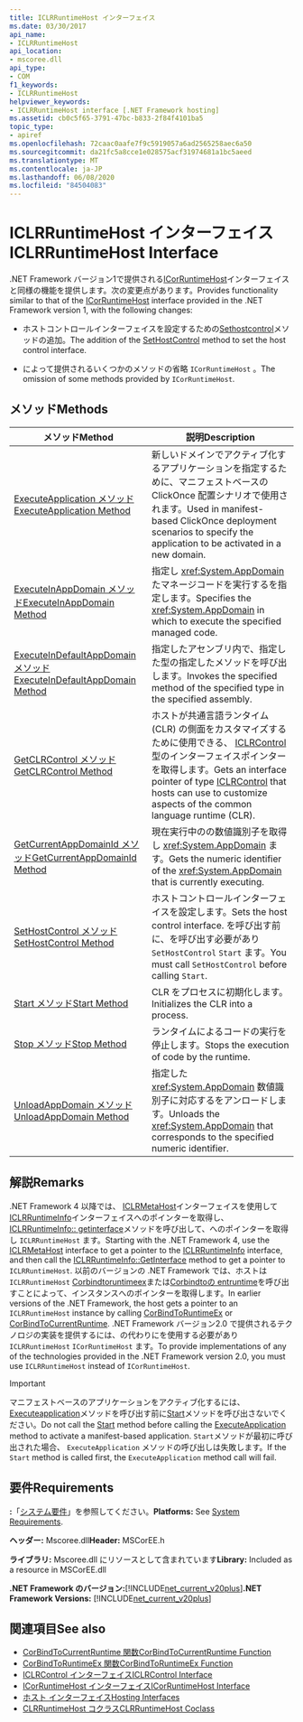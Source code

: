 ```yaml
---
title: ICLRRuntimeHost インターフェイス
ms.date: 03/30/2017
api_name:
- ICLRRuntimeHost
api_location:
- mscoree.dll
api_type:
- COM
f1_keywords:
- ICLRRuntimeHost
helpviewer_keywords:
- ICLRRuntimeHost interface [.NET Framework hosting]
ms.assetid: cb0c5f65-3791-47bc-b833-2f84f4101ba5
topic_type:
- apiref
ms.openlocfilehash: 72caac0aafe7f9c5919057a6ad2565258aec6a50
ms.sourcegitcommit: da21fc5a8cce1e028575acf31974681a1bc5aeed
ms.translationtype: MT
ms.contentlocale: ja-JP
ms.lasthandoff: 06/08/2020
ms.locfileid: "84504083"
---
```

# <a name="iclrruntimehost-interface"></a><span data-ttu-id="e6474-102">ICLRRuntimeHost インターフェイス</span><span class="sxs-lookup"><span data-stu-id="e6474-102">ICLRRuntimeHost Interface</span></span>
<span data-ttu-id="e6474-103">.NET Framework バージョン1で提供される[ICorRuntimeHost](icorruntimehost-interface.md)インターフェイスと同様の機能を提供します。次の変更点があります。</span><span class="sxs-lookup"><span data-stu-id="e6474-103">Provides functionality similar to that of the [ICorRuntimeHost](icorruntimehost-interface.md) interface provided in the .NET Framework version 1, with the following changes:</span></span>  
  
- <span data-ttu-id="e6474-104">ホストコントロールインターフェイスを設定するための[Sethostcontrol](iclrruntimehost-sethostcontrol-method.md)メソッドの追加。</span><span class="sxs-lookup"><span data-stu-id="e6474-104">The addition of the [SetHostControl](iclrruntimehost-sethostcontrol-method.md) method to set the host control interface.</span></span>  
  
- <span data-ttu-id="e6474-105">によって提供されるいくつかのメソッドの省略 `ICorRuntimeHost` 。</span><span class="sxs-lookup"><span data-stu-id="e6474-105">The omission of some methods provided by `ICorRuntimeHost`.</span></span>  
  
## <a name="methods"></a><span data-ttu-id="e6474-106">メソッド</span><span class="sxs-lookup"><span data-stu-id="e6474-106">Methods</span></span>  
  
|<span data-ttu-id="e6474-107">メソッド</span><span class="sxs-lookup"><span data-stu-id="e6474-107">Method</span></span>|<span data-ttu-id="e6474-108">説明</span><span class="sxs-lookup"><span data-stu-id="e6474-108">Description</span></span>|  
|------------|-----------------|  
|[<span data-ttu-id="e6474-109">ExecuteApplication メソッド</span><span class="sxs-lookup"><span data-stu-id="e6474-109">ExecuteApplication Method</span></span>](iclrruntimehost-executeapplication-method.md)|<span data-ttu-id="e6474-110">新しいドメインでアクティブ化するアプリケーションを指定するために、マニフェストベースの ClickOnce 配置シナリオで使用されます。</span><span class="sxs-lookup"><span data-stu-id="e6474-110">Used in manifest-based ClickOnce deployment scenarios to specify the application to be activated in a new domain.</span></span>|  
|[<span data-ttu-id="e6474-111">ExecuteInAppDomain メソッド</span><span class="sxs-lookup"><span data-stu-id="e6474-111">ExecuteInAppDomain Method</span></span>](iclrruntimehost-executeinappdomain-method.md)|<span data-ttu-id="e6474-112">指定し <xref:System.AppDomain> たマネージコードを実行するを指定します。</span><span class="sxs-lookup"><span data-stu-id="e6474-112">Specifies the <xref:System.AppDomain> in which to execute the specified managed code.</span></span>|  
|[<span data-ttu-id="e6474-113">ExecuteInDefaultAppDomain メソッド</span><span class="sxs-lookup"><span data-stu-id="e6474-113">ExecuteInDefaultAppDomain Method</span></span>](iclrruntimehost-executeindefaultappdomain-method.md)|<span data-ttu-id="e6474-114">指定したアセンブリ内で、指定した型の指定したメソッドを呼び出します。</span><span class="sxs-lookup"><span data-stu-id="e6474-114">Invokes the specified method of the specified type in the specified assembly.</span></span>|  
|[<span data-ttu-id="e6474-115">GetCLRControl メソッド</span><span class="sxs-lookup"><span data-stu-id="e6474-115">GetCLRControl Method</span></span>](iclrruntimehost-getclrcontrol-method.md)|<span data-ttu-id="e6474-116">ホストが共通言語ランタイム (CLR) の側面をカスタマイズするために使用できる、 [ICLRControl](iclrcontrol-interface.md)型のインターフェイスポインターを取得します。</span><span class="sxs-lookup"><span data-stu-id="e6474-116">Gets an interface pointer of type [ICLRControl](iclrcontrol-interface.md) that hosts can use to customize aspects of the common language runtime (CLR).</span></span>|  
|[<span data-ttu-id="e6474-117">GetCurrentAppDomainId メソッド</span><span class="sxs-lookup"><span data-stu-id="e6474-117">GetCurrentAppDomainId Method</span></span>](iclrruntimehost-getcurrentappdomainid-method.md)|<span data-ttu-id="e6474-118">現在実行中のの数値識別子を取得し <xref:System.AppDomain> ます。</span><span class="sxs-lookup"><span data-stu-id="e6474-118">Gets the numeric identifier of the <xref:System.AppDomain> that is currently executing.</span></span>|  
|[<span data-ttu-id="e6474-119">SetHostControl メソッド</span><span class="sxs-lookup"><span data-stu-id="e6474-119">SetHostControl Method</span></span>](iclrruntimehost-sethostcontrol-method.md)|<span data-ttu-id="e6474-120">ホストコントロールインターフェイスを設定します。</span><span class="sxs-lookup"><span data-stu-id="e6474-120">Sets the host control interface.</span></span> <span data-ttu-id="e6474-121">を呼び出す前に、を呼び出す必要があり `SetHostControl` `Start` ます。</span><span class="sxs-lookup"><span data-stu-id="e6474-121">You must call `SetHostControl` before calling `Start`.</span></span>|  
|[<span data-ttu-id="e6474-122">Start メソッド</span><span class="sxs-lookup"><span data-stu-id="e6474-122">Start Method</span></span>](iclrruntimehost-start-method.md)|<span data-ttu-id="e6474-123">CLR をプロセスに初期化します。</span><span class="sxs-lookup"><span data-stu-id="e6474-123">Initializes the CLR into a process.</span></span>|  
|[<span data-ttu-id="e6474-124">Stop メソッド</span><span class="sxs-lookup"><span data-stu-id="e6474-124">Stop Method</span></span>](iclrruntimehost-stop-method.md)|<span data-ttu-id="e6474-125">ランタイムによるコードの実行を停止します。</span><span class="sxs-lookup"><span data-stu-id="e6474-125">Stops the execution of code by the runtime.</span></span>|  
|[<span data-ttu-id="e6474-126">UnloadAppDomain メソッド</span><span class="sxs-lookup"><span data-stu-id="e6474-126">UnloadAppDomain Method</span></span>](iclrruntimehost-unloadappdomain-method.md)|<span data-ttu-id="e6474-127">指定した <xref:System.AppDomain> 数値識別子に対応するをアンロードします。</span><span class="sxs-lookup"><span data-stu-id="e6474-127">Unloads the <xref:System.AppDomain> that corresponds to the specified numeric identifier.</span></span>|  
  
## <a name="remarks"></a><span data-ttu-id="e6474-128">解説</span><span class="sxs-lookup"><span data-stu-id="e6474-128">Remarks</span></span>  
 <span data-ttu-id="e6474-129">.NET Framework 4 以降では、 [ICLRMetaHost](iclrmetahost-interface.md)インターフェイスを使用して[ICLRRuntimeInfo](iclrruntimeinfo-interface.md)インターフェイスへのポインターを取得し、 [ICLRRuntimeInfo:: getinterface](iclrruntimeinfo-getinterface-method.md)メソッドを呼び出して、へのポインターを取得し `ICLRRuntimeHost` ます。</span><span class="sxs-lookup"><span data-stu-id="e6474-129">Starting with the .NET Framework 4, use the [ICLRMetaHost](iclrmetahost-interface.md) interface to get a pointer to the [ICLRRuntimeInfo](iclrruntimeinfo-interface.md) interface, and then call the [ICLRRuntimeInfo::GetInterface](iclrruntimeinfo-getinterface-method.md) method to get a pointer to `ICLRRuntimeHost`.</span></span> <span data-ttu-id="e6474-130">以前のバージョンの .NET Framework では、ホストは `ICLRRuntimeHost` [Corbindtoruntimeex](corbindtoruntimeex-function.md)または[Corbindtoの entruntime](corbindtocurrentruntime-function.md)を呼び出すことによって、インスタンスへのポインターを取得します。</span><span class="sxs-lookup"><span data-stu-id="e6474-130">In earlier versions of the .NET Framework, the host gets a pointer to an `ICLRRuntimeHost` instance by calling [CorBindToRuntimeEx](corbindtoruntimeex-function.md) or [CorBindToCurrentRuntime](corbindtocurrentruntime-function.md).</span></span> <span data-ttu-id="e6474-131">.NET Framework バージョン2.0 で提供されるテクノロジの実装を提供するには、の代わりにを使用する必要があり `ICLRRuntimeHost` `ICorRuntimeHost` ます。</span><span class="sxs-lookup"><span data-stu-id="e6474-131">To provide implementations of any of the technologies provided in the .NET Framework version 2.0, you must use `ICLRRuntimeHost` instead of `ICorRuntimeHost`.</span></span>  
  
> [!IMPORTANT]
> <span data-ttu-id="e6474-132">マニフェストベースのアプリケーションをアクティブ化するには、 [Executeapplication](iclrruntimehost-executeapplication-method.md)メソッドを呼び出す前に[Start](iclrruntimehost-start-method.md)メソッドを呼び出さないでください。</span><span class="sxs-lookup"><span data-stu-id="e6474-132">Do not call the [Start](iclrruntimehost-start-method.md) method before calling the [ExecuteApplication](iclrruntimehost-executeapplication-method.md) method to activate a manifest-based application.</span></span> <span data-ttu-id="e6474-133">`Start`メソッドが最初に呼び出された場合、 `ExecuteApplication` メソッドの呼び出しは失敗します。</span><span class="sxs-lookup"><span data-stu-id="e6474-133">If the `Start` method is called first, the `ExecuteApplication` method call will fail.</span></span>  
  
## <a name="requirements"></a><span data-ttu-id="e6474-134">要件</span><span class="sxs-lookup"><span data-stu-id="e6474-134">Requirements</span></span>  
 <span data-ttu-id="e6474-135">**:**「[システム要件](../../get-started/system-requirements.md)」を参照してください。</span><span class="sxs-lookup"><span data-stu-id="e6474-135">**Platforms:** See [System Requirements](../../get-started/system-requirements.md).</span></span>  
  
 <span data-ttu-id="e6474-136">**ヘッダー:** Mscoree.dll</span><span class="sxs-lookup"><span data-stu-id="e6474-136">**Header:** MSCorEE.h</span></span>  
  
 <span data-ttu-id="e6474-137">**ライブラリ:** Mscoree.dll にリソースとして含まれています</span><span class="sxs-lookup"><span data-stu-id="e6474-137">**Library:** Included as a resource in MSCorEE.dll</span></span>  
  
 <span data-ttu-id="e6474-138">**.NET Framework のバージョン:**[!INCLUDE[net_current_v20plus](../../../../includes/net-current-v20plus-md.md)]</span><span class="sxs-lookup"><span data-stu-id="e6474-138">**.NET Framework Versions:** [!INCLUDE[net_current_v20plus](../../../../includes/net-current-v20plus-md.md)]</span></span>  
  
## <a name="see-also"></a><span data-ttu-id="e6474-139">関連項目</span><span class="sxs-lookup"><span data-stu-id="e6474-139">See also</span></span>

- [<span data-ttu-id="e6474-140">CorBindToCurrentRuntime 関数</span><span class="sxs-lookup"><span data-stu-id="e6474-140">CorBindToCurrentRuntime Function</span></span>](corbindtocurrentruntime-function.md)
- [<span data-ttu-id="e6474-141">CorBindToRuntimeEx 関数</span><span class="sxs-lookup"><span data-stu-id="e6474-141">CorBindToRuntimeEx Function</span></span>](corbindtoruntimeex-function.md)
- [<span data-ttu-id="e6474-142">ICLRControl インターフェイス</span><span class="sxs-lookup"><span data-stu-id="e6474-142">ICLRControl Interface</span></span>](iclrcontrol-interface.md)
- [<span data-ttu-id="e6474-143">ICorRuntimeHost インターフェイス</span><span class="sxs-lookup"><span data-stu-id="e6474-143">ICorRuntimeHost Interface</span></span>](icorruntimehost-interface.md)
- [<span data-ttu-id="e6474-144">ホスト インターフェイス</span><span class="sxs-lookup"><span data-stu-id="e6474-144">Hosting Interfaces</span></span>](hosting-interfaces.md)
- [<span data-ttu-id="e6474-145">CLRRuntimeHost コクラス</span><span class="sxs-lookup"><span data-stu-id="e6474-145">CLRRuntimeHost Coclass</span></span>](clrruntimehost-coclass.md)
